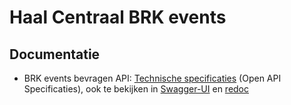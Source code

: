 # Haal Centraal BRK events

## Documentatie

* BRK events bevragen API: [Technische specificaties](./specificatie) (Open API Specificaties), ook te bekijken in [Swagger-UI](./swagger-ui) en [redoc](./redoc)
